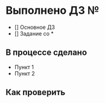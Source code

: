 # Выполнено ДЗ №
- [] Основное ДЗ
- [] Задание со *

## В процессе сделано
- Пункт 1
- Пункт 2

## Как проверить

